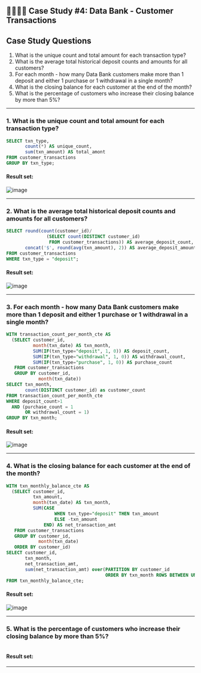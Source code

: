## :technologist::woman_technologist: Case Study #4: Data Bank - Customer Transactions

## Case Study Questions

1. What is the unique count and total amount for each transaction type?
2. What is the average total historical deposit counts and amounts for all customers?
3. For each month - how many Data Bank customers make more than 1 deposit and either 1 purchase or 1 withdrawal in a single month?
4. What is the closing balance for each customer at the end of the month?
5. What is the percentage of customers who increase their closing balance by more than 5%?

***

###  1. What is the unique count and total amount for each transaction type?

```sql
SELECT txn_type,
       count(*) AS unique_count,
       sum(txn_amount) AS total_amont
FROM customer_transactions
GROUP BY txn_type;
``` 
	
#### Result set:
![image](https://user-images.githubusercontent.com/77529445/165959743-9026aba5-b653-4a50-9785-e92ed7d6f9df.png)

***

###  2. What is the average total historical deposit counts and amounts for all customers?

```sql
SELECT round(count(customer_id)/
               (SELECT count(DISTINCT customer_id)
                FROM customer_transactions)) AS average_deposit_count,
       concat('$', round(avg(txn_amount), 2)) AS average_deposit_amount
FROM customer_transactions
WHERE txn_type = "deposit";
``` 
	
#### Result set:
![image](https://user-images.githubusercontent.com/77529445/165959862-4b59c7ba-c08b-4d4f-a277-d6931df78946.png)

***

###  3. For each month - how many Data Bank customers make more than 1 deposit and either 1 purchase or 1 withdrawal in a single month?

```sql
WITH transaction_count_per_month_cte AS
  (SELECT customer_id,
          month(txn_date) AS txn_month,
          SUM(IF(txn_type="deposit", 1, 0)) AS deposit_count,
          SUM(IF(txn_type="withdrawal", 1, 0)) AS withdrawal_count,
          SUM(IF(txn_type="purchase", 1, 0)) AS purchase_count
   FROM customer_transactions
   GROUP BY customer_id,
            month(txn_date))
SELECT txn_month,
       count(DISTINCT customer_id) as customer_count
FROM transaction_count_per_month_cte
WHERE deposit_count>1
  AND (purchase_count = 1
       OR withdrawal_count = 1)
GROUP BY txn_month;
``` 
	
#### Result set:
![image](https://user-images.githubusercontent.com/77529445/165960192-10c71d44-6586-4697-b309-e7e3660e80e3.png)

***

###  4. What is the closing balance for each customer at the end of the month?

```sql
WITH txn_monthly_balance_cte AS
  (SELECT customer_id,
          txn_amount,
          month(txn_date) AS txn_month,
          SUM(CASE
                  WHEN txn_type="deposit" THEN txn_amount
                  ELSE -txn_amount
              END) AS net_transaction_amt
   FROM customer_transactions
   GROUP BY customer_id,
            month(txn_date)
   ORDER BY customer_id)
SELECT customer_id,
       txn_month,
       net_transaction_amt,
       sum(net_transaction_amt) over(PARTITION BY customer_id
                                     ORDER BY txn_month ROWS BETWEEN UNBOUNDED preceding AND CURRENT ROW) AS closing_balance
FROM txn_monthly_balance_cte;
``` 
	
#### Result set:
![image](https://user-images.githubusercontent.com/77529445/165960387-6fcd2844-ad0d-44be-b37c-18c15c84d1ae.png)

***

###  5. What is the percentage of customers who increase their closing balance by more than 5%?

```sql

``` 
	
#### Result set:

***

